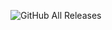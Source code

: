 
![GitHub All Releases](https://img.shields.io/github/downloads/iamthetwodigiter/Megatronix_App/total?label=Downloads&logo=GitHub)
